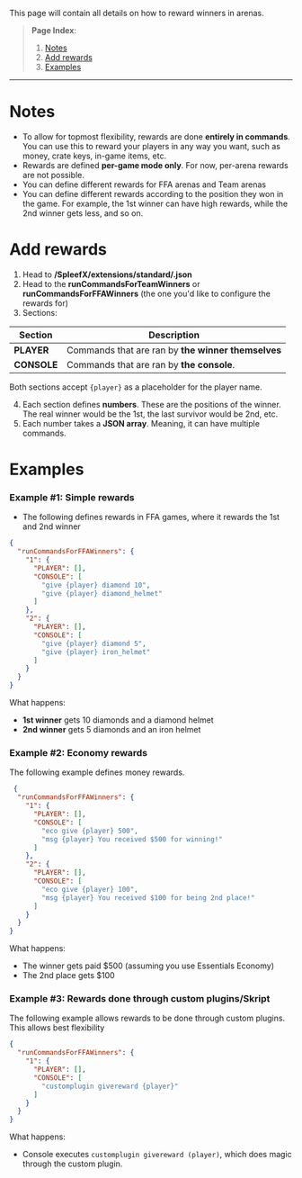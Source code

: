 This page will contain all details on how to reward winners in arenas.

> **Page Index**:
> 1. [Notes](Rewards#notes)
> 2. [Add rewards](Rewards#add-rewards)
> 3. [Examples](Rewards#examples)
---

# Notes
 - To allow for topmost flexibility, rewards are done **entirely in commands**. You can use this to reward your players in any way you want, such as money, crate keys, in-game items, etc.
 - Rewards are defined **per-game mode only**. For now, per-arena rewards are not possible.
 - You can define different rewards for FFA arenas and Team arenas 
 - You can define different rewards according to the position they won in the game. For example, the 1st winner can have high rewards, while the 2nd winner gets less, and so on.

# Add rewards
1. Head to **/SpleefX/extensions/standard/<mode>.json**
2. Head to the **runCommandsForTeamWinners** or **runCommandsForFFAWinners** (the one you'd like to configure the rewards for)
3. Sections:

| Section | Description |
|--|--|
| **PLAYER** | Commands that are ran by **the winner themselves** |
| **CONSOLE** | Commands that are ran by **the console**. |
Both  sections accept `{player}` as a placeholder for the player name.

4. Each section defines **numbers**. These are the positions of the winner. The real winner would be the 1st, the last survivor would be 2nd, etc.
5.  Each number takes a **JSON array**. Meaning, it can have multiple commands. 

# Examples

### Example \#1: Simple rewards
 - The following defines rewards in FFA games, where it rewards the 1st and 2nd winner
```json
{
  "runCommandsForFFAWinners": {
    "1": {
      "PLAYER": [],
      "CONSOLE": [
        "give {player} diamond 10",
        "give {player} diamond_helmet"
      ]
    },
    "2": { 
      "PLAYER": [],
      "CONSOLE": [
        "give {player} diamond 5",
        "give {player} iron_helmet"
      ]
    }
  }
}
```
What happens:
 - **1st winner** gets 10 diamonds and a diamond helmet
 - **2nd winner** gets 5 diamonds and an iron helmet

### Example \#2: Economy rewards
The following example defines money rewards.
```json
 {
  "runCommandsForFFAWinners": {
    "1": {
      "PLAYER": [],
      "CONSOLE": [
        "eco give {player} 500",
        "msg {player} You received $500 for winning!"
      ]
    },
    "2": {
      "PLAYER": [],
      "CONSOLE": [
        "eco give {player} 100",
        "msg {player} You received $100 for being 2nd place!"
      ]
    }
  }
}
```
What happens:
 - The winner gets paid $500 (assuming you use Essentials Economy)
 - The 2nd place gets $100

### Example \#3: Rewards done through custom plugins/Skript
The following example allows rewards to be done through custom plugins. This allows best flexibility
```json
{
  "runCommandsForFFAWinners": {
    "1": {
      "PLAYER": [],
      "CONSOLE": [
        "customplugin givereward {player}"
      ]
    }
  }
}
```
What happens:
 - Console executes `customplugin givereward (player)`, which does magic through the custom plugin.
